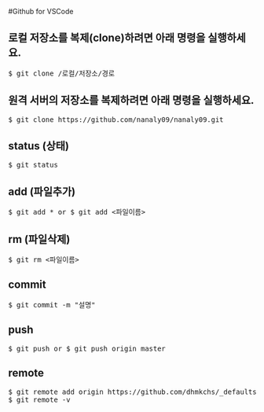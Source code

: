 #Github for VSCode

## 로컬 저장소를 복제(clone)하려면 아래 명령을 실행하세요.
<pre>$ git clone /로컬/저장소/경로</pre>

## 원격 서버의 저장소를 복제하려면 아래 명령을 실행하세요.
<pre>$ git clone https://github.com/nanaly09/nanaly09.git</pre>

## status (상태)
<pre>$ git status</pre>

## add (파일추가)
<pre>$ git add * or $ git add <파일이름></pre>

## rm (파일삭제)
<pre>$ git rm <파일이름></pre>

## commit
<pre>$ git commit -m "설명"</pre>

## push
<pre>$ git push or $ git push origin master</pre>

## remote
<pre>
$ git remote add origin https://github.com/dhmkchs/_defaults.git
$ git remote -v
</pre>